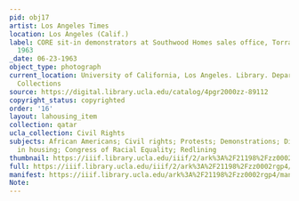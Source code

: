 ```yaml
---
pid: obj17
artist: Los Angeles Times
location: Los Angeles (Calif.)
label: CORE sit-in demonstrators at Southwood Homes sales office, Torrance, Calif.,
  1963
_date: 06-23-1963
object_type: photograph
current_location: University of California, Los Angeles. Library. Department of Special
  Collections
source: https://digital.library.ucla.edu/catalog/4pgr2000zz-89112
copyright_status: copyrighted
order: '16'
layout: lahousing_item
collection: qatar
ucla_collection: Civil Rights
subjects: African Americans; Civil rights; Protests; Demonstrations; Discrimination
  in housing; Congress of Racial Equality; Redlining
thumbnail: https://iiif.library.ucla.edu/iiif/2/ark%3A%2F21198%2Fzz0002rgp4/full/250,/0/default.jpg
full: https://iiif.library.ucla.edu/iiif/2/ark%3A%2F21198%2Fzz0002rgp4/full/full/0/default.jpg
manifest: https://iiif.library.ucla.edu/ark%3A%2F21198%2Fzz0002rgp4/manifest
Note: 
---
```

